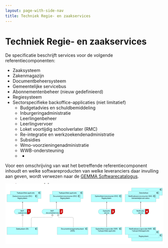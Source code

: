 ```yaml
---
layout: page-with-side-nav
title: Techniek Regie- en zaakservices
---
```

# Techniek Regie- en zaakservices

De specificatie beschrijft services voor de volgende referentiecomponenten:

* Zaaksysteem
* Zakenmagazijn
* Documentbeheersysteem
* Gemeentelijke servicebus
* Abonnementenbeheer (nieuw gedefinieerd)
* Regiesysteem
* Sectorspecifieke backoffice-applicaties (niet limitatief)
  * Budgetadvies en schuldbemiddeling
  * Inburgeringadministratie
  * Leerlingenbeheer
  * Leerlingvervoer
  * Loket voortijdig schoolverlater (RMC)
  * Re-integratie en werkzoekendenadministratie
  * Subsidies
  * Wmo-voorzieningenadministratie
  * WWB-ondersteuning
  * -

Voor een omschrijving van wat het betreffende referentiecomponent inhoudt en welke softwareproducten van welke leveranciers daar invulling aan geven, wordt verwezen naar de [GEMMA Softwarecatalogus](http://www.gemmasoftwarecatalogus.nl/).

<img src="./images/Regie_en_zaakservices_architectuur.png" width="600"/>

